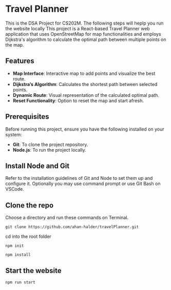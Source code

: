 # Travel Planner

This is the DSA Project for CS202M. The following steps will heplp you run the website locally
This project is a React-based Travel Planner web application that uses OpenStreetMap for map functionalities and employs Dijkstra's algorithm to calculate the optimal path between multiple points on the map.

## Features
- **Map Interface**: Interactive map to add points and visualize the best route.
- **Dijkstra’s Algorithm**: Calculates the shortest path between selected points.
- **Dynamic Route**: Visual representation of the calculated optimal path.
- **Reset Functionality**: Option to reset the map and start afresh.

## Prerequisites
Before running this project, ensure you have the following installed on your system:
- **Git**: To clone the project repository.
- **Node.js**: To run the project locally.

## Install Node and Git

Refer to the installation guidelines of Git and Node to set them up and configure it. Optionally you may use command prompt or use Git Bash on VSCode.

## Clone the repo

Choose a directory and run these commands on Terminal.

`git clone https://github.com/ahan-halder/travelPlanner.git`

cd into the root folder

`npm init`

`npm install`

## Start the website

`npm run start`
